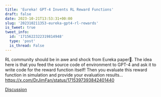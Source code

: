 ```yaml
---
title: 'Eureka! GPT-4 Invents RL Reward Functions'
draft: false
date: 2023-10-21T13:53:31+00:00
slug: '202310211353-eureka-gpt4-rl-rewards'
is_tweet: true
tweet_info:
  id: '1715622322319814948'
  type: 'post'
  is_thread: False
---
```




RL community should be in awe and shock from Eureka paper🫨. The idea here is that you feed the source code of environment to GPT-4 and ask it to write code for the reward function itself! Then you evaluate this reward function in simulation and provide your evaluation results… <https://x.com/DrJimFan/status/1715397393842401440>

[Discussion](https://x.com/sytelus/status/1715622322319814948)
